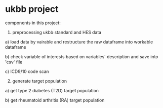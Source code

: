 # ukbb project

components in this project:

1) preprocessing ukbb standard and HES data
  
  a) load data by vairable and restructure the raw dataframe into workable dataframe
  
  b) check variable of interests based on variables' description and save into 'csv' file
  
  c) ICD9/10 code scan

2) generate target population
  
  a) get type 2 diabetes (T2D) target population  
  
  b) get rheumatoid arthritis (RA) target population

